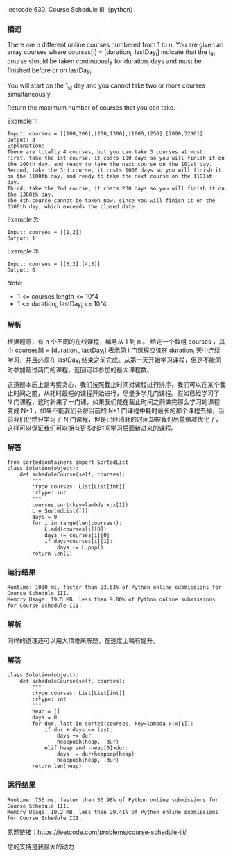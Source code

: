 leetcode  630. Course Schedule III（python）

### 描述


There are n different online courses numbered from 1 to n. You are given an array courses where courses[i] = [duration<sub>i</sub>, lastDay<sub>i</sub>] indicate that the i<sub>th</sub> course should be taken continuously for duration<sub>i</sub> days and must be finished before or on lastDay<sub>i</sub>.

You will start on the 1<sub>st</sub> day and you cannot take two or more courses simultaneously.

Return the maximum number of courses that you can take.


Example 1:

	Input: courses = [[100,200],[200,1300],[1000,1250],[2000,3200]]
	Output: 3
	Explanation: 
	There are totally 4 courses, but you can take 3 courses at most:
	First, take the 1st course, it costs 100 days so you will finish it on the 100th day, and ready to take the next course on the 101st day.
	Second, take the 3rd course, it costs 1000 days so you will finish it on the 1100th day, and ready to take the next course on the 1101st day. 
	Third, take the 2nd course, it costs 200 days so you will finish it on the 1300th day. 
	The 4th course cannot be taken now, since you will finish it on the 3300th day, which exceeds the closed date.

	
Example 2:

	Input: courses = [[1,2]]
	Output: 1


Example 3:
	
	Input: courses = [[3,2],[4,3]]
	Output: 0


Note:

* 	1 <= courses.length <= 10^4
* 	1 <= duration<sub>i</sub>, lastDay<sub>i</sub> <= 10^4


### 解析


根据题意，有 n 个不同的在线课程，编号从 1 到 n 。 给定一个数组 courses ，其中 courses[i] = [duration<sub>i</sub>, lastDay<sub>i</sub>] 表示第 i 门课程应该在 duration<sub>i</sub> 天中连续学习，并且必须在 lastDay<sub>i</sub> 结束之前完成。从第一天开始学习课程，但是不能同时参加超过两门的课程，返回可以参加的最大课程数。

这道题本质上是考察贪心，我们按照截止时间对课程进行排序，我们可以在某个截止时间之前，从耗时最短的课程开始进行，尽量多学几门课程。假如已经学习了 N 门课程，这时新来了一门课，如果我们能在截止时间之前做完那么学习的课程变成 N+1 ，如果不能我们会将当前的 N+1 门课程中耗时最长的那个课程去掉，当前我们仍然只学习了 N 门课程，但是已经消耗的时间却被我们尽量缩减优化了，这样可以保证我们可以拥有更多的时间学习后面新进来的课程。

### 解答
				
	from sortedcontainers import SortedList
	class Solution(object):
	    def scheduleCourse(self, courses):
	        """
	        :type courses: List[List[int]]
	        :rtype: int
	        """
	        courses.sort(key=lambda x:x[1])
	        L = SortedList([])
	        days = 0
	        for i in range(len(courses)):
	            L.add(courses[i][0])
	            days += courses[i][0]
	            if days>courses[i][1]:
	                days -= L.pop()
	        return len(L)
	        

            	      
			
### 运行结果


	Runtime: 1030 ms, faster than 23.53% of Python online submissions for Course Schedule III.
	Memory Usage: 19.5 MB, less than 9.80% of Python online submissions for Course Schedule III.

### 解析

同样的道理还可以用大顶堆来解题，在速度上略有提升。


### 解答

	class Solution(object):
	    def scheduleCourse(self, courses):
	        """
	        :type courses: List[List[int]]
	        :rtype: int
	        """
	        heap = []
	        days = 0
	        for dur, last in sorted(courses, key=lambda x:x[1]):
	            if dur + days <= last:
	                days += dur
	                heappush(heap, -dur)
	            elif heap and -heap[0]>dur:
	                days += dur+heappop(heap)
	                heappush(heap, -dur)
	        return len(heap)

        

### 运行结果
	
	Runtime: 756 ms, faster than 50.98% of Python online submissions for Course Schedule III.
	Memory Usage: 19.2 MB, less than 29.41% of Python online submissions for Course Schedule III.

原题链接：https://leetcode.com/problems/course-schedule-iii/



您的支持是我最大的动力
